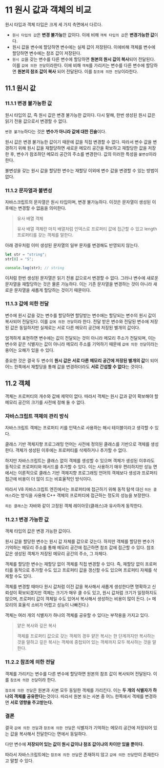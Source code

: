 # 11 원시 값과 객체의 비교

원시 타입과 객체 타입은 크게 세 가지 측면에서 다르다.

- `원시 타입의 값`은 **변경 불가능**한 값이다. 이에 비해 `객체 타입의 값`은 **변경가능한 값**이다.
- 원시 값을 변수에 할당하면 변수에는 실제 값이 저장된다. 이에비해 객체를 변수에 할당하면 변수에는 참조 값이 저장된다.
- `원시 값`을 갖는 변수를 다른 변수에 할당하면 **원본의 원시 값이 복사**되어 전달된다. 이를 `값에 의한 전달`이라한다. 이에 비해 `객체`를 가리키는 변수를 다른 변수에 할당하면 **원본의 참조 값이 복사** 되어 전달된다. 이를 `참조에 의한 전달`이라한다.

## 11.1 원시 값

### 11.1.1 변경 불가능한 값

원시 타입의 값, 즉 원시 값은 변경 불가능한 값이다. 다시 말해, 한번 생성된 원시 값은 읽기 전용 값으로서 변경할 수 없다.

`변경 불가능`하다는 것은 **변수가 아니라 값에 대한 진술**이다.

원시 값은 변경 불가능한 값이기 때문에 값을 직접 변경할 수 없다. 따라서 변수 값을 변경하기 위해 원시 값을 재할당하면 새로운 메모리 공간을 확보하고 재할당한 값을 저장한 후, 변수가 참조하던 메모리 공간의 주소를 변경한다. 값의 이러한 특성을 `불변성`이라한다.

불변성을 갖는 원시 값을 할당한 변수는 재할당 이외에 변수 값을 변경할 수 있는 방법이 없다.

### 11.1.2 문자열과 불변성

자바스크립트의 문자열은 원시 타입이며, 변경 불가능하다. 이것은 문자열이 생성된 이후에는 변경할 수 없음을 의미한다.

> 유사 배열 객체
>
> 유사 배열 객체란 마치 배열처럼 인덱스로 프로퍼티 값에 접근할 수 있고 length 프로퍼티를 갖는 객체를 말한다.

아래 경우처럼 이미 생성된 문자열의 일부 문자를 변경해도 반영되지 않는다.

```javascript
let str = "string";
str[0] = "S";

console.log(str); // string
```

이처럼 한번 생성된 문자열은 읽기 전용 값으로서 변경할 수 없다. 그러나 변수에 새로운 문자열을 재할당하는 것은 물론 가능하다. 이는 기존 문자열을 변경하는 것이 아니라 새로운 문자열을 새롭게 할당하는 것이기 때문이다.

### 11.1.3 값에 의한 전달

변수에 원시 값을 갖는 변수를 할당하면 할당받는 변수에는 할당되는 변수의 원시 값이 복사되어 전달된다. 이를 `값에 의한 전달`이라 한다. 전달 받은 변수와 전달된 변수에 저장된 값은 동일하지만 실제로는 서로 다른 메모리 공간에 저장된 별개의 값이다.

엄격하게 표현하면 변수에는 값이 전달되는 것이 아니라 메모리 주소가 전달되며, 이는 변수와 같은 식별자는 값이 아니라 메모리 주소를 기억하기 때문에 `값에 의한 전달`이라는 용어는 오해가 있을 수 있다.

중요한 것은 결국 두 변수의 **원시 값은 서로 다른 메모리 공간에 저장된 별개의 값**이 되어 어느 한쪽에서 재할당을 통해 값을 변경하더라도 **서로 간섭할 수 없다**는 것이다.

## 11.2 객체

객체는 프로퍼티의 개수와 값에 제약이 없다. 따라서 객체는 원시 값과 같이 확보해야 할 메모리 공간의 크기를 사전에 정해 둘 수 없다.

### 자바스크립트 객체의 관리 방식

자바스크립트 객체는 프로퍼티 키를 인덱스로 사용하는 해시 테이블이라고 생각할 수 있다.

클래스 기반 객체지향 프로그래밍 언어는 사전에 정의된 클래스를 기반으로 객체를 생성한다. 객체가 생성된 이후에는 프로퍼티를 삭제하거나 추가할 수 없다.

하지만 자바스크립트는 클래스 없이 객체를 생성할 수 있으며 객체가 생성된 이후라도 동적으로 프로퍼티와 메서드를 추가할 수 있다. 이는 사용하기 매우 편리하지만 성능 면에서는 이론적으로 클래스 기반 객체지향 프로그래밍 언어의 객체보다 생성과 프로퍼티 접근에 비용이 더 많이 드는 비효율적인 방식이다.

따라서 V8 자바스크립트 엔진에서는 프로퍼티에 접근하기 위해 동적 탐색 대신 `히든 클래스`라는 방식을 사용해 C++ 객체의 프로퍼티에 접근하는 정도의 성능을 보장한다.

`히든 클래스`는 자바와 같이 고정된 객체 레이아웃(클래스)과 유사하게 동작한다.

### 11.2.1 변경 가능한 값

객체 타입의 값은 변경 가능한 값이다.

원시 값을 할당한 변수는 원시 값 자체를 값으로 갖는다. 하지만 객체를 할당한 변수가 기억하는 메모리 주소를 통해 메모리 공간에 접근하면 참조 값에 접근할 수 있다. 참조 값은 생성된 객체가 저장된 메모리 공간의 주소, 그 자체다.

객체를 할당한 변수는 재할당 없이 객체를 직접 변경할 수 있다. 즉, 재할당 없이 프로퍼티를 동적으로 추가할 수도 있고 프로퍼티 값을 갱신할 수도 있으며 프로퍼티 자체를 삭제할 수도 있다.

객체를 변경할 때마다 원시 값처럼 이전 값을 복사해서 새롭게 생성한다면 명확하고 신뢰성이 확보되겠지만 객체는 크기가 매우 클 수도 있고, 원시 값처럼 크기가 일정하지도 않으며, 프로퍼티 값이 객체일 수도 있어서 복사해서 생성하는 비용이 많이 든다. (= 메모리의 효율석 소비가 어렵고 성능이 나빠진다.)

객체는 여러 개의 식별자가 하나의 객체를 공유할 수 있다는 부작용을 가지고 있다.

> 얕은 복사와 깊은 복사
>
> 객체를 프로퍼티 값으로 갖는 객체의 경우 얕은 복사는 한 단계까지만 복사하는 것을 말하고 깊은 복사는 객체에 중첩되어 있는 객체까지 모두 복사하는 것을 말한다.

### 11.2.2 참조에 의한 전달

객체를 가리키는 변수를 다른 변수에 할당하면 원본의 참조 값이 복사되어 전달된다. 이를 `참조에 의한 전달`이라 한다.

`참조에 의한 전달`은 원본과 사본 모두 동일한 객체를 가리킨다. 이는 **두 개의 식별자가 하나의 객체를 공유한다**는것이다. 따라서 원본 또는 사본 중 어느 한쪽에서 객체를 변경하면 **서로 영향을 주고받는다.**

### 결론

결국 `값에 의한 전달`과 `참조에 의한 전달`은 식별자가 기억하는 메모리 공간에 저장되어 있는 값을 복사해서 전달한다는 면에서 동일하다.

다만 변수에 **저장되어 있는 값이 원시 값이냐 참조 값이냐의 차이만 있을 뿐이다.**

따라서 자바스크립트에는 `참조에 의한 전달`은 존재하지 않고 `값에 의한 전달`만이 존재한다고 말할 수 있다.
